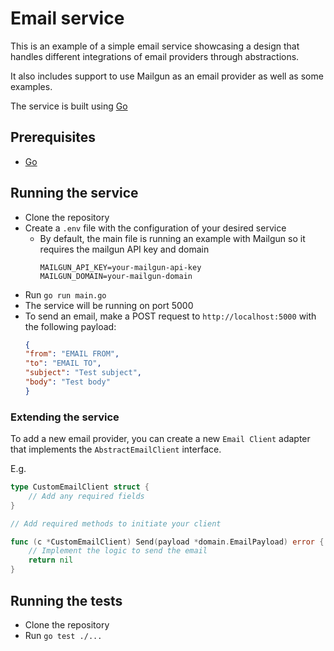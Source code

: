 # Email service

This is an example of a simple email service showcasing a design that handles different integrations of email providers through abstractions.

It also includes support to use Mailgun as an email provider as well as some examples.

The service is built using [Go](https://golang.org/)

## Prerequisites

- [Go](https://golang.org/)

## Running the service

- Clone the repository
- Create a `.env` file with the configuration of your desired service
  - By default, the main file is running an example with Mailgun so it requires the mailgun API key and domain
    ```
    MAILGUN_API_KEY=your-mailgun-api-key
    MAILGUN_DOMAIN=your-mailgun-domain
    ```
- Run `go run main.go`
- The service will be running on port 5000
- To send an email, make a POST request to `http://localhost:5000` with the following payload:
    ```json
  {
  	"from": "EMAIL FROM",
  	"to": "EMAIL TO",
  	"subject": "Test subject",
  	"body": "Test body"
  }
   ```

### Extending the service

To add a new email provider, you can create a new `Email Client` adapter that implements the `AbstractEmailClient` interface.

E.g.
    
```go
type CustomEmailClient struct {
    // Add any required fields
}

// Add required methods to initiate your client

func (c *CustomEmailClient) Send(payload *domain.EmailPayload) error {
	// Implement the logic to send the email
    return nil
}

```


## Running the tests

- Clone the repository
- Run `go test ./...`
